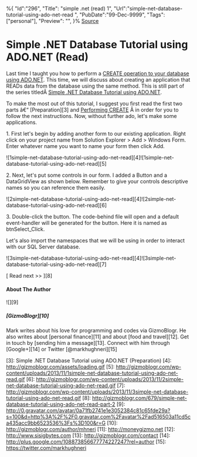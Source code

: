 ﻿%{
    "Id":"296",
    "Title": "simple .net (read) 1",
    "Url":"simple-net-database-tutorial-using-ado-net-read",
    "PubDate":"99-Dec-9999",
    "Tags": ["personal"],
    "Preview": "",
}%
[Source](http://gizmoblogr.com/677/simple-net-database-tutorial-using-ado-net-read "Permalink to Simple .NET Database Tutorial using ADO.NET (Read)")

# Simple .NET Database Tutorial using ADO.NET (Read)

Last time I taught you how to perform a [CREATE operation to your database using ADO.NET][1]. This time, we will discuss about creating an application that READs data from the database using the same method. This is still part of the series titledÂ [Simple .NET Database Tutorial using ADO.NET][2].

To make the most out of this tutorial, I suggest you first read the first two parts â€“ [Preparation][3] and [Performing CREATE][1] Â in order for you to follow the next instructions. Now, without further ado, let's make some applications.

1\. First let's begin by adding another form to our existing application. Right click on your project name from Solution Explorer > Add > Windows Form. Enter whatever name you want to name your form then click Add.

![1simple-net-database-tutorial-using-ado-net-read][4]![1simple-net-database-tutorial-using-ado-net-read][5]

2\. Next, let's put some controls in our form. I added a Button and a DataGridView as shown below. Remember to give your controls descriptive names so you can reference them easily.

![2simple-net-database-tutorial-using-ado-net-read][4]![2simple-net-database-tutorial-using-ado-net-read][6]

3\. Double-click the button. The code-behind file will open and a default event-handler will be generated for the button. Here it is named as btnSelect_Click.

Let's also import the namespaces that we will be using in order to interact with our SQL Server database.

![3simple-net-database-tutorial-using-ado-net-read][4]![3simple-net-database-tutorial-using-ado-net-read][7]

[ Read next >> ][8]





#### About The Author

![][9]

##### [GizmoBlogr][10]

Mark writes about his love for programming and codes via GizmoBlogr. He also writes about [personal finance][11] and about [food and travel][12]. Get in touch by [sending him a message][13]. Connect with him through  [Google+][14] or Twitter [@markhughneri][15]

[1]: http://gizmoblogr.com/606/simple-net-database-tutorial-using-ado-net-create
[2]: http://gizmoblogr.com/tutorial#simple-net-database-tutorial-using-ado-net
[3]: Simple .NET Database Tutorial using ADO.NET (Preparation)
[4]: http://gizmoblogr.com/assets/loading.gif
[5]: http://gizmoblogr.com/wp-content/uploads/2013/11/1simple-net-database-tutorial-using-ado-net-read.gif
[6]: http://gizmoblogr.com/wp-content/uploads/2013/11/2simple-net-database-tutorial-using-ado-net-read.gif
[7]: http://gizmoblogr.com/wp-content/uploads/2013/11/3simple-net-database-tutorial-using-ado-net-read.gif
[8]: http://gizmoblogr.com/679/simple-net-database-tutorial-using-ado-net-read-part-2
[9]: http://0.gravatar.com/avatar/0a71fb2741e1e3052384c81c65fde29a?s=100&d=http%3A%2F%2F0.gravatar.com%2Favatar%2Fad516503a11cd5ca435acc9bb6523536%3Fs%3D100&r=G
[10]: http://gizmoblogr.com/author/mhneri
[11]: http://moneygizmo.net
[12]: http://www.sisigbytes.com
[13]: http://gizmoblogr.com/contact
[14]: http://plus.google.com/108873856677774227247?rel=author
[15]: https://twitter.com/markhughneri
